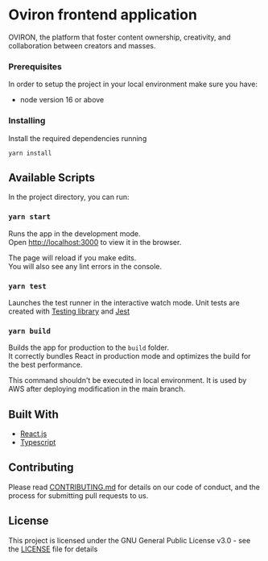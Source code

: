 # Oviron frontend application

OVIRON, the platform that foster content ownership, creativity, and collaboration between creators and masses.

### Prerequisites

In order to setup the project in your local environment make sure you have:

- node version 16 or above

### Installing

Install the required dependencies running

```
yarn install
```

## Available Scripts

In the project directory, you can run:

### `yarn start`

Runs the app in the development mode.\
Open [http://localhost:3000](http://localhost:3000) to view it in the browser.

The page will reload if you make edits.\
You will also see any lint errors in the console.

### `yarn test`

Launches the test runner in the interactive watch mode.
Unit tests are created with [Testing library](https://testing-library.com/) and [Jest](https://jestjs.io/)

### `yarn build`

Builds the app for production to the `build` folder.\
It correctly bundles React in production mode and optimizes the build for the best performance.

This command shouldn't be executed in local environment. It is used by AWS after deploying modification in the main branch.

## Built With

* [React.js](https://reactjs.org/)
* [Typescript](https://www.typescriptlang.org/)

## Contributing

Please read [CONTRIBUTING.md](CONTRIBUTING.md) for details on our code of conduct, and the process for submitting pull requests to us.

## License

This project is licensed under the GNU General Public License v3.0 - see the [LICENSE](LICENSE) file for details

